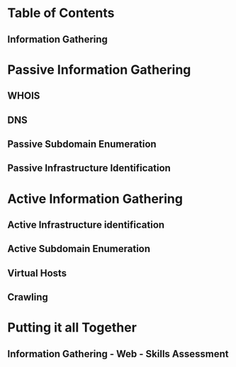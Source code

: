 # Table of Contents

## Information Gathering

# Passive Information Gathering

## WHOIS

## DNS

## Passive Subdomain Enumeration

## Passive Infrastructure Identification

# Active Information Gathering

## Active Infrastructure identification

## Active Subdomain Enumeration

## Virtual Hosts

## Crawling

# Putting it all Together

## Information Gathering - Web - Skills Assessment

